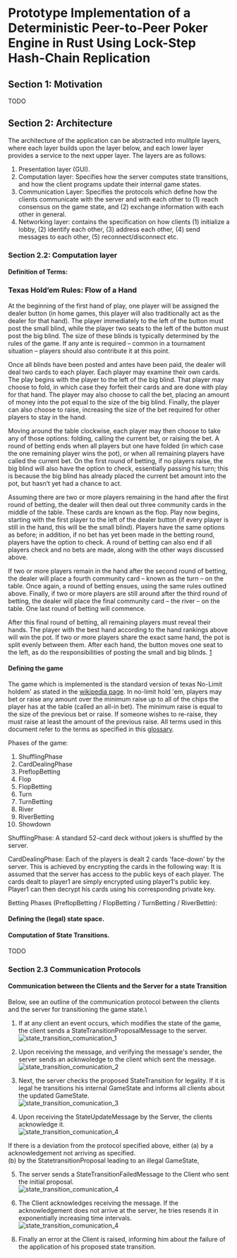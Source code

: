 # Prototype Implementation of a Deterministic Peer-to-Peer Poker Engine in Rust Using Lock-Step Hash-Chain Replication
## Section 1: Motivation
TODO
##  Section 2: Architecture
The architecture of the application can be abstracted into mulitple layers, where each layer builds upon the layer below, and each lower layer provides a service to the next upper layer.
The layers are as follows:
1. Presentation layer (GUI).
2. Computation layer: Specifies how the server computes state transitions, and how the client programs update their internal game states.
2. Communication Layer: Specifies the protocols which define how the clients communicate with the server and with each other to (1) reach consensus on the game state, and (2) exchange information with each other in general.
3. Networking layer: contains the specification on how clients (1) initialize a lobby, (2) identify each other, (3) address each other, (4) send messages to each other, (5) reconnect/disconnect etc.

### Section 2.2: Computation layer
#### Definition of Terms:

### Texas Hold’em Rules: Flow of a Hand
At the beginning of the first hand of play, one player will be assigned the dealer button (in home games, this player will also traditionally act as the dealer for that hand). The player immediately to the left of the button must post the small blind, while the player two seats to the left of the button must post the big blind. The size of these blinds is typically determined by the rules of the game. If any ante is required – common in a tournament situation – players should also contribute it at this point.

Once all blinds have been posted and antes have been paid, the dealer will deal two cards to each player. Each player may examine their own cards. The play begins with the player to the left of the big blind. That player may choose to fold, in which case they forfeit their cards and are done with play for that hand. The player may also choose to call the bet, placing an amount of money into the pot equal to the size of the big blind. Finally, the player can also choose to raise, increasing the size of the bet required for other players to stay in the hand.

Moving around the table clockwise, each player may then choose to take any of those options: folding, calling the current bet, or raising the bet. A round of betting ends when all players but one have folded (in which case the one remaining player wins the pot), or when all remaining players have called the current bet. On the first round of betting, if no players raise, the big blind will also have the option to check, essentially passing his turn; this is because the big blind has already placed the current bet amount into the pot, but hasn’t yet had a chance to act.

Assuming there are two or more players remaining in the hand after the first round of betting, the dealer will then deal out three community cards in the middle of the table. These cards are known as the flop. Play now begins, starting with the first player to the left of the dealer button (if every player is still in the hand, this will be the small blind). Players have the same options as before; in addition, if no bet has yet been made in the betting round, players have the option to check. A round of betting can also end if all players check and no bets are made, along with the other ways discussed above.

If two or more players remain in the hand after the second round of betting, the dealer will place a fourth community card – known as the turn – on the table. Once again, a round of betting ensues, using the same rules outlined above. Finally, if two or more players are still around after the third round of betting, the dealer will place the final community card – the river – on the table. One last round of betting will commence.

After this final round of betting, all remaining players must reveal their hands. The player with the best hand according to the hand rankings above will win the pot. If two or more players share the exact same hand, the pot is split evenly between them. After each hand, the button moves one seat to the left, as do the responsibilities of posting the small and big blinds. [1]

#### Defining the game
The game which is implemented is the standard version of texas No-Limit holdem' as stated in the [wikipedia page](https://en.wikipedia.org/wiki/Texas_hold_%27em#Rules).
In no-limit hold 'em, players may bet or raise any amount over the minimum raise up to all of the chips the player has at the table (called an all-in bet).
The minimum raise is equal to the size of the previous bet or raise.
If someone wishes to re-raise, they must raise at least the amount of the previous raise. 
All terms used in this document refer to the terms as specified in this [glossary](https://en.wikipedia.org/wiki/Glossary_of_poker_terms).

Phases of the game:
1. ShufflingPhase
2. CardDealingPhase
3. PreflopBetting
4. Flop
5. FlopBetting
6. Turn
7. TurnBetting
8. River
9. RiverBetting
10. Showdown

ShufflingPhase:
A standard 52-card deck without jokers is shuffled by the server.

CardDealingPhase:
Each of the players is dealt 2 cards 'face-down' by the server. This is achieved by encrypting the cards in the following way: It is assumed that the server has access to the public keys of each player. The cards dealt to player1 are simply encrypted using player1's public key. Player1 can then decrypt his cards using his corresponding private key.

Betting Phases (PreflopBetting / FlopBetting / TurnBetting / RiverBettin):





#### Defining the (legal) state space.

#### Computation of State Transitions.
TODO

### Section 2.3 Communication Protocols
#### Communication between the Clients and the Server for a state Transition
Below, see an outline of the communication protocol between the clients and the server for transitioning the game state.\

1. If at any client an event occurs, which modifies the state of the game, the client sends a StateTransitionProposalMessage to the server.\
 ![state_transition_comunication_1](https://github.com/random998/bachelors_project/blob/main/docs/state_transition_communication_1.drawio.svg)

2. Upon receiving the message, and verifying the message's sender, the server sends an acknwoledge to the client which sent the message.\
 ![state_transition_comunication_2](https://github.com/random998/bachelors_project/blob/main/docs/state_transition_communication_2.drawio.svg)

3. Next, the server checks the proposed StateTransition for legality. If it is legal he transitions his internal GameState and informs all clients about the updated GameState.\
 ![state_transition_comunication_3](https://github.com/random998/bachelors_project/blob/main/docs/state_transition_communication_3.drawio.svg)

4. Upon receiving the StateUpdateMessage by the Server, the clients acknowledge it.\
![state_transition_comunication_4](https://github.com/random998/bachelors_project/blob/main/docs/state_transition_communication_4.drawio.svg)

If there is a deviation from the protocol specified above, either
(a) by a acknowledgement not arriving as specified.\
(b) by the StatetransitionProposal leading to an illegal GameState,

5. The server sends a StateTransitionFailedMessage to the Client who sent the initial proposal.\
![state_transition_comunication_4](https://github.com/random998/bachelors_project/blob/main/docs/state_transition_communication_5.drawio.svg)

6. The Client acknowledges receiving the message. If the acknowledgement does not arrive at the server, he tries resends it in  exponentially increasing time intervals.\
![state_transition_comunication_4](https://github.com/random998/bachelors_project/blob/main/docs/state_transition_communication_6.drawio.svg)



[1]: https://web.archive.org/web/20250517014634/https://www.texasholdemonline.com/texas-holdem-rules/

8. Finally an error at the Client is raised, informing him about the failure of the application of his proposed state transition.

